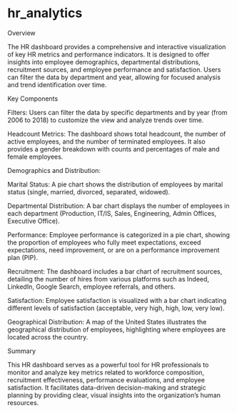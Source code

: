 # hr_analytics

Overview

The HR dashboard provides a comprehensive and interactive visualization of key HR metrics and performance indicators. It is designed to offer insights into employee demographics, departmental distributions, recruitment sources, and employee performance and satisfaction. Users can filter the data by department and year, allowing for focused analysis and trend identification over time.

Key Components

Filters: Users can filter the data by specific departments and by year (from 2006 to 2018) to customize the view and analyze trends over time.

Headcount Metrics: The dashboard shows total headcount, the number of active employees, and the number of terminated employees. It also provides a gender breakdown with counts and percentages of male and female employees.

Demographics and Distribution:

Marital Status: A pie chart shows the distribution of employees by marital status (single, married, divorced, separated, widowed).

Departmental Distribution: A bar chart displays the number of employees in each department (Production, IT/IS, Sales, Engineering, Admin Offices, Executive Office).

Performance: Employee performance is categorized in a pie chart, showing the proportion of employees who fully meet expectations, exceed expectations, need improvement, or are on a 
performance improvement plan (PIP).

Recruitment: The dashboard includes a bar chart of recruitment sources, detailing the number of hires from various platforms such as Indeed, LinkedIn, Google Search, employee referrals, and others.

Satisfaction: Employee satisfaction is visualized with a bar chart indicating different levels of satisfaction (acceptable, very high, high, low, very low).

Geographical Distribution: A map of the United States illustrates the geographical distribution of employees, highlighting where employees are located across the country.

Summary

This HR dashboard serves as a powerful tool for HR professionals to monitor and analyze key metrics related to workforce composition, recruitment effectiveness, performance evaluations, and employee satisfaction. It facilitates data-driven decision-making and strategic planning by providing clear, visual insights into the organization’s human resources.





